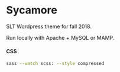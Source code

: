 # Sycamore
SLT Wordpress theme for fall 2018.

Run locally with Apache + MySQL or MAMP.

#### CSS
```bash
sass --watch scss: --style compressed
```
